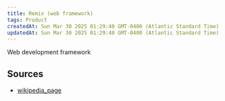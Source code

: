 ```yaml
---
title: Remix (web framework)
tags: Product
createdAt: Sun Mar 30 2025 01:29:40 GMT-0400 (Atlantic Standard Time)
updatedAt: Sun Mar 30 2025 01:29:40 GMT-0400 (Atlantic Standard Time)
---
```



Web development framework



## Sources
- [wikipedia_page](https://en.wikipedia.org/wiki/Remix_(web_framework))
